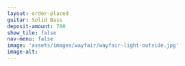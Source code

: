 ```yaml
---
layout: order-placed
guitar: Solid Bass
deposit-amount: 700
show_tile: false
nav-menu: false
image: 'assets/images/wayfair/wayfair-light-outside.jpg'
image-alt: 
---
```



